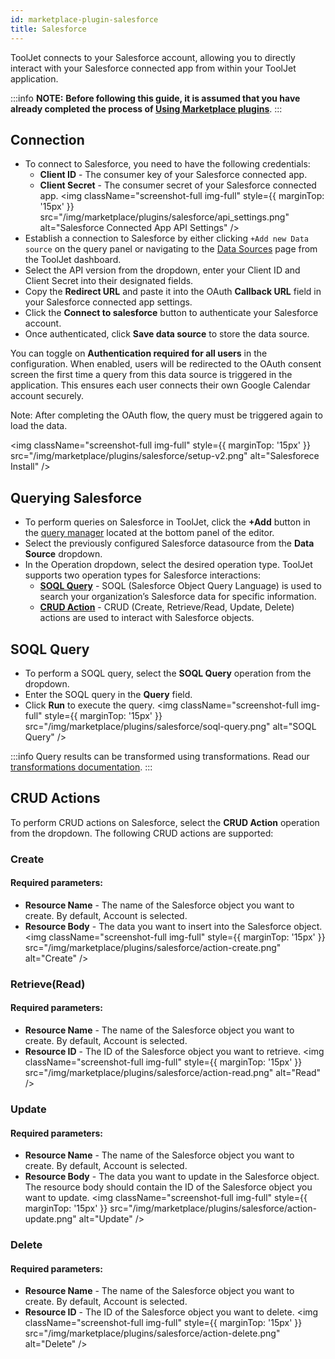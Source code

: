 ```yaml
---
id: marketplace-plugin-salesforce
title: Salesforce
---
```


ToolJet connects to your Salesforce account, allowing you to directly interact with your Salesforce connected app from within your ToolJet application.

:::info
**NOTE:** **Before following this guide, it is assumed that you have already completed the process of [Using Marketplace plugins](/docs/marketplace/marketplace-overview#using-marketplace-plugins)**.
:::

## Connection

- To connect to Salesforce, you need to have the following credentials:
  - **Client ID** - The consumer key of your Salesforce connected app.
  - **Client Secret** - The consumer secret of your Salesforce connected app.
    <img className="screenshot-full img-full" style={{ marginTop: '15px' }} src="/img/marketplace/plugins/salesforce/api_settings.png" alt="Salesforce Connected App API Settings" />
- Establish a connection to Salesforce by either clicking `+Add new Data source` on the query panel or navigating to the [Data Sources](/docs/data-sources/overview/) page from the ToolJet dashboard.
- Select the API version from the dropdown, enter your Client ID and Client Secret into their designated fields.
- Copy the **Redirect URL** and paste it into the OAuth **Callback URL** field in your Salesforce connected app settings.
- Click the **Connect to salesforce** button to authenticate your Salesforce account.
- Once authenticated, click **Save data source** to store the data source.

You can toggle on **Authentication required for all users** in the configuration. When enabled, users will be redirected to the OAuth consent screen the first time a query from this data source is triggered in the application. This ensures each user connects their own Google Calendar account securely.

Note: After completing the OAuth flow, the query must be triggered again to load the data.

<img className="screenshot-full img-full" style={{ marginTop: '15px' }} src="/img/marketplace/plugins/salesforce/setup-v2.png" alt="Salesforece Install" />

## Querying Salesforce

- To perform queries on Salesforce in ToolJet, click the **+Add** button in the [query manager](/docs/app-builder/query-panel/#query-manager) located at the bottom panel of the editor.
- Select the previously configured Salesforce datasource from the **Data Source** dropdown.
- In the Operation dropdown, select the desired operation type. ToolJet supports two operation types for Salesforce interactions:
  - **[SOQL Query](#soql-query)** - SOQL (Salesforce Object Query Language) is used to search your organization’s Salesforce data for specific information.
  - **[CRUD Action](#crud-actions)** - CRUD (Create, Retrieve/Read, Update, Delete) actions are used to interact with Salesforce objects.

## SOQL Query

- To perform a SOQL query, select the **SOQL Query** operation from the dropdown.
- Enter the SOQL query in the **Query** field.
- Click **Run** to execute the query.
  <img className="screenshot-full img-full" style={{ marginTop: '15px' }} src="/img/marketplace/plugins/salesforce/soql-query.png" alt="SOQL Query" />

:::info
Query results can be transformed using transformations. Read our [transformations documentation](/docs/app-builder/custom-code/transform-data).
:::

## CRUD Actions

To perform CRUD actions on Salesforce, select the **CRUD Action** operation from the dropdown. The following CRUD actions are supported:

### Create

#### Required parameters:

- **Resource Name** - The name of the Salesforce object you want to create. By default, Account is selected.
- **Resource Body** - The data you want to insert into the Salesforce object.
  <img className="screenshot-full img-full" style={{ marginTop: '15px' }} src="/img/marketplace/plugins/salesforce/action-create.png" alt="Create" />

### Retrieve(Read)

#### Required parameters:

- **Resource Name** - The name of the Salesforce object you want to create. By default, Account is selected.
- **Resource ID** - The ID of the Salesforce object you want to retrieve.
  <img className="screenshot-full img-full" style={{ marginTop: '15px' }} src="/img/marketplace/plugins/salesforce/action-read.png" alt="Read" />

### Update

#### Required parameters:

- **Resource Name** - The name of the Salesforce object you want to create. By default, Account is selected.
- **Resource Body** - The data you want to update in the Salesforce object. The resource body should contain the ID of the Salesforce object you want to update.
  <img className="screenshot-full img-full" style={{ marginTop: '15px' }} src="/img/marketplace/plugins/salesforce/action-update.png" alt="Update" />

### Delete

#### Required parameters:

- **Resource Name** - The name of the Salesforce object you want to create. By default, Account is selected.
- **Resource ID** - The ID of the Salesforce object you want to delete.
  <img className="screenshot-full img-full" style={{ marginTop: '15px' }} src="/img/marketplace/plugins/salesforce/action-delete.png" alt="Delete" />
